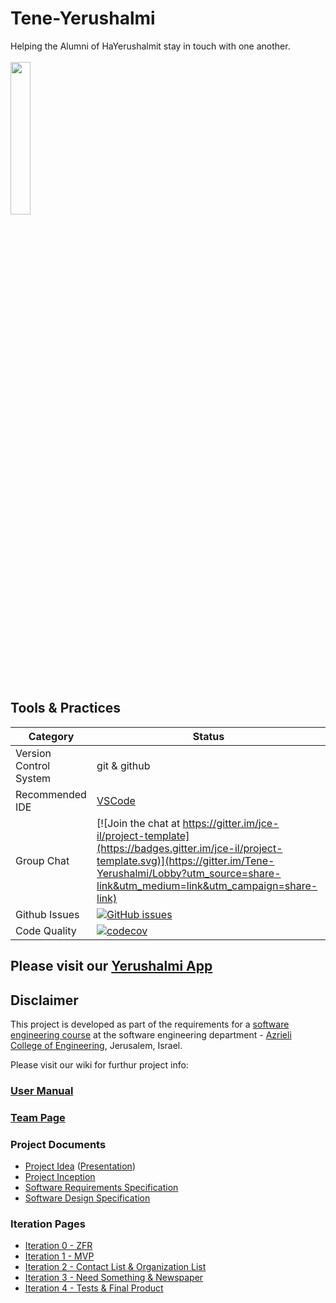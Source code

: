 # Tene-Yerushalmi

Helping the Alumni of HaYerushalmit stay in touch with one another.
<br />
<br />
<img src="https://cloud.githubusercontent.com/assets/26036841/23697291/e8d7c412-03ef-11e7-97e6-f4363c0060a2.jpg" width="25%"></img>
<br />
<br />


## Tools & Practices

|Category|Status|
|---|---|
| Version Control System| git & github |
| Recommended IDE | [VSCode](https://code.visualstudio.com) |
| Group Chat | [![Join the chat at https://gitter.im/jce-il/project-template](https://badges.gitter.im/jce-il/project-template.svg)](https://gitter.im/Tene-Yerushalmi/Lobby?utm_source=share-link&utm_medium=link&utm_campaign=share-link) |
| Github Issues | [![GitHub issues](https://img.shields.io/github/issues/AvihaiV/Tene-Yerushalmi.svg?style=flat)](https://github.com/AvihaiV/Her-Story/issues) |
| Code Quality | [![codecov](https://codecov.io/gh/AvihaiV/Tene-Yerushalmi/branch/master/graph/badge.svg)](https://codecov.io/gh/AvihaiV/Tene-Yerushalmi) |



## Please visit our [Yerushalmi App](https://yerushalmiapp-a7516.firebaseapp.com/login)


## Disclaimer
This project is developed as part of the requirements for a [software engineering course](https://github.com/jce-il/se-class/wiki) at the software engineering department - [Azrieli College of Engineering](http://www.jce.ac.il/), Jerusalem, Israel.

Please visit our wiki for furthur project info: 

### [User Manual](../../wiki/user-manual)

### [Team Page](https://github.com/AvihaiV/Tene-Yerushalmi/wiki/Team)

### Project Documents
- [Project Idea](docs/idea.pdf) ([Presentation](docs/idea-slides.pdf))
- [Project Inception](../../wiki/inception)
- [Software Requirements Specification](../../wiki/srs)
- [Software Design Specification](../../wiki/sds)

### Iteration Pages
- [Iteration 0 - ZFR](../../wiki/Iteration-0---ZFR)
- [Iteration 1 - MVP](https://github.com/AvihaiV/Tene-Yerushalmi/wiki/Iteration-1---MVP)
- [Iteration 2 -  Contact List & Organization List](https://github.com/AvihaiV/Tene-Yerushalmi/wiki/Iteration-2---Contact-List-&-Organization-List)
- [Iteration 3 - Need Something & Newspaper](https://github.com/AvihaiV/Tene-Yerushalmi/wiki/Iteration-3-Need-Something-&-Newspaper)
- [Iteration 4 - Tests & Final Product](https://github.com/AvihaiV/Tene-Yerushalmi/wiki/Iteration-4-Tests-&-Final-Product)



